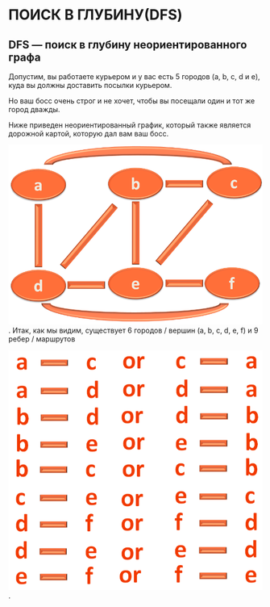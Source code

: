 #  ПОИСК В ГЛУБИНУ(DFS)
## DFS — поиск в глубину неориентированного графа

Допустим, вы работаете курьером и у вас есть 5 городов (a, b, c, d и e), куда вы должны доставить посылки курьером.


Но ваш босс очень строг и не хочет, чтобы вы посещали один и тот же город дважды.


Ниже приведен неориентированный график, который также является дорожной картой, которую дал вам ваш босс.

![альтернативный текст](img/DFS1.PNG).
Итак, как мы видим, существует 6 городов / вершин (a, b, c, d, e, f) и 9 ребер / маршрутов

![альтернативный текст](img/DFS2.PNG).